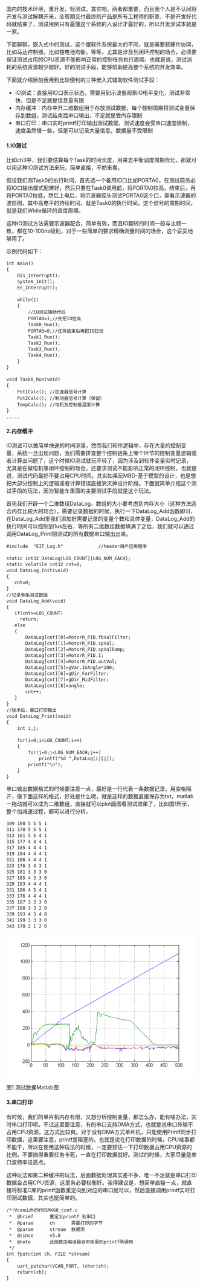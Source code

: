 国内的技术环境，重开发，轻测试，其实吧，两者都重要，而且我个人是不认同将开发与测试解耦开来，全周期交付最终的产品是所有工程师的职责，不是开发好代码就结束了，测试用例只有最懂这个系统的人设计才最好的，所以开发测试本就是一家。

下面聊聊，嵌入式中的测试，这个跟软件系统最大的不同，就是需要软硬件协同，比如马达控制器，比如锂电池均衡，等等，尤其是涉及到闭环控制的场合，必须要保证测试占用的CPU资源不能影响正常的控制任务执行周期，也就是说，测试消耗的系统资源越少越好。好的测试手段，能够帮助提高整个系统的开发效率。

下面就介绍目前我用到比较便利的三种嵌入式辅助软件测试手段：

* IO测试：直接用IO口表示状态，需要用到示波器观察IO电平变化，测试非常快，但是不足就是信息量有限
* 内存缓冲：内存中开二维数组用于存放测试数据，每个控制周期将测试变量保存到数组，测试结束后串口输出，不足就是受内存限制
* 串口打印：串口实时printf打印输出测试数据，测试速度会受串口速度限制，速度虽然慢一些，但是可以记录大量信息，数据量不受限制

#### 1.IO测试

比如ch3中，我们要估算每个Task的时间长度，用来去平衡调度周期优化，那就可以用这种IO测试方法来玩，简单直接，不妨来看。

假设我们测Task0的执行时间，首先选一个备用IO口比如PORTA0，在测试前务必将IO口输出模式配置好，然后只要在Task0调用前，将PORTA0拉高，结束后，再将PORTA0拉低，然后上电后，将示波器探头测试PORTA0这个口，查看示波器的波形图，其中高电平的持续时间，就是Task0的执行时间，这个信号的周期时间，就是我们While循环的调度周期。

这种IO测试方法需要示波器配合，简单有效，而且IO翻转的时间一般与主频一致，都在10-100ns级别，对于一些简单的要求精确测量时间的场合，这个妥妥地够用了。

示例代码如下：

```
int main()
{
    Dis_Interrupt();
    System_Init();
    En_Interrupt();

    while(1)
    {
        //IO测试辅助代码
        PORTA0=1;//先把IO拉高
        Task0_Run();
        PORTA0=0;//任务结束后再把IO拉低
        Task1_Run();
        Task2_Run();
        Task3_Run();
        Task4_Run();
    }
}

void Task0_Run(void)
{
    Pot1Calc(); //加速器信号计算
    Pot2Calc(); //制动器信号计算（保留）
    TempCalc(); //电机及控制器温度计算
}
.....
```

#### 2.内存缓冲

IO测试可以做简单快速的时间测量，然而我们软件逻辑中，存在大量的控制变量，系统一旦出现问题，我们需要排查整个控制链条上哪个环节的控制变量逻辑或者计算出问题了，这个时候IO测试就玩不转了，因为涉及到软件变量实时记录，尤其是在做电机等闭环控制的场合，还要求测试不能影响正常的闭环控制，也就是说，测试代码最好不要占用CPU时间。其实如果玩MBD-基于模型的设计，也是想把大部分控制上的逻辑或者计算错误直接消灭掉设计阶段。下面就简单介绍这个测试手段的玩法，因为智能车里面的主要测试手段就是这个玩法。

首先我们开辟一个二维数组DataLog，数组的大小要考虑到内存大小（这种方法适合内存比较大的场合），需要记录数据的时候，执行一下DataLog\_Add函数即可，在DataLog\_Add里我们添加好需要记录的变量个数和具体变量，DataLog\_Add的执行时间可以控制到1us左右，等所有二维数组数据填满了之后，我们就可以通过调用DataLog\_Print把测试的所有数据串口输出出来。

```
#include  "EIT_Log.h"             //header用户应用程序

static int32 DataLog[LOG_COUNT][LOG_NUM_EACH];
static volatile int32 cnt=0;
void DataLog_Init(void)
{
   cnt=0;
}
//记录单条测试数据
void DataLog_Add(void)
{
   if(cnt>=LOG_COUNT)
     return;
   else
   {
       DataLog[cnt][0]=MotorR_PID.fbValFilter;
       DataLog[cnt][1]=MotorR_PID.spVal;
       DataLog[cnt][2]=MotorR_PID.spValRamp;
       DataLog[cnt][3]=MotorR_PID.I;
       DataLog[cnt][4]=MotorR_PID.outVal;
       DataLog[cnt][5]=gVar.InAngle*100;
       DataLog[cnt][6]=gDir_FarFilter;
       DataLog[cnt][7]=gDir_MidFilter;
       DataLog[cnt][8]=angle;
       cnt++;
   }
}
//技术后，串口打印输出
void DataLog_Print(void)
{
    int i,j;

    for(i=0;i<LOG_COUNT;i++)
    {
        for(j=0;j<LOG_NUM_EACH;j++)
            printf("%d ",DataLog[i][j]);
        printf("\n");
    }
}
```

串口输出数据格式的时候要注意一点，最好是一行代表一条数据记录，用空格隔开，像下面这样的格式，好处是什么呢，就是这样的数据直接保存为txt，matlab一拖动就可以成为二维数组，直接就可以plot画图看测试效果了，比如图1所示，整个加减速过程，都可以进行分析。

```
309 180 5 5 5 1
311 178 5 5 5 1
313 181 5 5 4 1
315 177 4 4 4 1
317 185 4 4 4 1
319 184 4 4 4 1
321 186 4 4 4 1
323 176 3 4 3 1
325 181 3 3 3 0
327 185 4 3 3 0
329 183 4 4 4 1
331 186 4 5 4 1
333 176 4 4 4 1
335 187 3 3 3 0
337 188 3 3 2 0
339 193 4 3 4 0
341 199 3 3 3 0
343 178 2 1 2 0
```

![](/assets/EmbeddedSystem_S5_P11.png)

图1.测试数据Matlab图

#### 3.串口打印

有时候，我们的单片机内存有限，又想分析控制变量，那怎么办，能有啥办法，实时串口打印呗。不过这里要注意，有的串口支持DMA方式，也就是说串口传输不占用CPU资源，这方式比较爽。对于没有DMA方式单片机，只能使用Printf同步打印数据，这里要注意，printf是阻塞的，也就是说在打印数据的时候，CPU啥事都不能干，所以在使用这种玩法的时候，一定要预估一下打印数据占用CPU资源的比例，不要搞得重要任务卡死，一直在打印数据就好。测试的时候，大家尽量是串口波特率设高点。

这种玩法和第二种缓冲的玩法，后面数据处理其实差不多，唯一不足就是串口打印数据会占用CPU资源，这里务必要权衡好。我得建议是，想简单直接一点，就直接将标准C库的printf函数重定向到对应的串口就可以，然后直接调用printf实时打印测试数据，其实也挺简单的。

```
/*!Vcan山外的代码MK60_conf.c
 *  @brief      重定义printf 到串口
 *  @param      ch      需要打印的字节
 *  @param      stream  数据流
 *  @since      v5.0
 *  @note       此函数由编译器自带库里的printf所调用
 */
int fputc(int ch, FILE *stream)
{
    uart_putchar(VCAN_PORT, (char)ch);
    return(ch);
}
```



